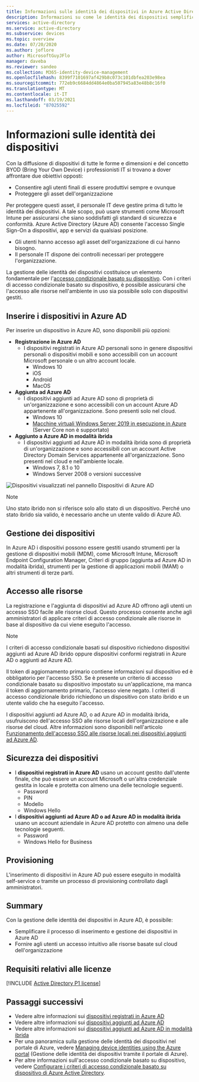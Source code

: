 ```yaml
---
title: Informazioni sulle identità dei dispositivi in Azure Active Directory
description: Informazioni su come le identità dei dispositivi semplificano la gestione dei dispositivi che accedono alle risorse nell'ambiente in uso.
services: active-directory
ms.service: active-directory
ms.subservice: devices
ms.topic: overview
ms.date: 07/20/2020
ms.author: joflore
author: MicrosoftGuyJFlo
manager: daveba
ms.reviewer: sandeo
ms.collection: M365-identity-device-management
ms.openlocfilehash: 8399f7101697af429b8c073c101dbfea203e98ea
ms.sourcegitcommit: 772eb9c6684dd4864e0ba507945a83e48b8c16f0
ms.translationtype: MT
ms.contentlocale: it-IT
ms.lasthandoff: 03/19/2021
ms.locfileid: "87025592"
---
```

# <a name="what-is-a-device-identity"></a>Informazioni sulle identità dei dispositivi

Con la diffusione di dispositivi di tutte le forme e dimensioni e del concetto BYOD (Bring Your Own Device) i professionisti IT si trovano a dover affrontare due obiettivi opposti:

- Consentire agli utenti finali di essere produttivi sempre e ovunque
- Proteggere gli asset dell'organizzazione

Per proteggere questi asset, il personale IT deve gestire prima di tutto le identità dei dispositivi. A tale scopo, può usare strumenti come Microsoft Intune per assicurarsi che siano soddisfatti gli standard di sicurezza e conformità. Azure Active Directory (Azure AD) consente l'accesso Single Sign-On a dispositivi, app e servizi da qualsiasi posizione.

- Gli utenti hanno accesso agli asset dell'organizzazione di cui hanno bisogno. 
- Il personale IT dispone dei controlli necessari per proteggere l'organizzazione.

La gestione delle identità dei dispositivi costituisce un elemento fondamentale per l'[accesso condizionale basato su dispositivo](../conditional-access/require-managed-devices.md). Con i criteri di accesso condizionale basato su dispositivo, è possibile assicurarsi che l'accesso alle risorse nell'ambiente in uso sia possibile solo con dispositivi gestiti.

## <a name="getting-devices-in-azure-ad"></a>Inserire i dispositivi in Azure AD

Per inserire un dispositivo in Azure AD, sono disponibili più opzioni:

- **Registrazione in Azure AD**
   - I dispositivi registrati in Azure AD personali sono in genere dispositivi personali o dispositivi mobili e sono accessibili con un account Microsoft personale o un altro account locale.
      - Windows 10
      - iOS
      - Android
      - MacOS
- **Aggiunta ad Azure AD**
   - I dispositivi aggiunti ad Azure AD sono di proprietà di un'organizzazione e sono accessibili con un account Azure AD appartenente all'organizzazione. Sono presenti solo nel cloud.
      - Windows 10 
      - [Macchine virtuali Windows Server 2019 in esecuzione in Azure](howto-vm-sign-in-azure-ad-windows.md) (Server Core non è supportato)
- **Aggiunto a Azure AD in modalità ibrida**
   - I dispositivi aggiunti ad Azure AD in modalità ibrida sono di proprietà di un'organizzazione e sono accessibili con un account Active Directory Domain Services appartenente all'organizzazione. Sono presenti nel cloud e nell'ambiente locale.
      - Windows 7, 8.1 o 10
      - Windows Server 2008 o versioni successive

![Dispositivi visualizzati nel pannello Dispositivi di Azure AD](./media/overview/azure-active-directory-devices-all-devices.png)

> [!NOTE]
> Uno stato ibrido non si riferisce solo allo stato di un dispositivo. Perché uno stato ibrido sia valido, è necessario anche un utente valido di Azure AD.

## <a name="device-management"></a>Gestione dei dispositivi

In Azure AD i dispositivi possono essere gestiti usando strumenti per la gestione di dispositivi mobili (MDM), come Microsoft Intune, Microsoft Endpoint Configuration Manager, Criteri di gruppo (aggiunta ad Azure AD in modalità ibrida), strumenti per la gestione di applicazioni mobili (MAM) o altri strumenti di terze parti.

## <a name="resource-access"></a>Accesso alle risorse

La registrazione e l'aggiunta di dispositivi ad Azure AD offrono agli utenti un accesso SSO facile alle risorse cloud. Questo processo consente anche agli amministratori di applicare criteri di accesso condizionale alle risorse in base al dispositivo da cui viene eseguito l'accesso. 

> [!NOTE]
> I criteri di accesso condizionale basati sul dispositivo richiedono dispositivi aggiunti ad Azure AD ibrido oppure dispositivi conformi registrati in Azure AD o aggiunti ad Azure AD.

Il token di aggiornamento primario contiene informazioni sul dispositivo ed è obbligatorio per l'accesso SSO. Se è presente un criterio di accesso condizionale basato su dispositivo impostato su un'applicazione, ma manca il token di aggiornamento primario, l'accesso viene negato. I criteri di accesso condizionale ibrido richiedono un dispositivo con stato ibrido e un utente valido che ha eseguito l'accesso.

I dispositivi aggiunti ad Azure AD, o ad Azure AD in modalità ibrida, usufruiscono dell'accesso SSO alle risorse locali dell'organizzazione e alle risorse del cloud. Altre informazioni sono disponibili nell'articolo [Funzionamento dell'accesso SSO alle risorse locali nei dispositivi aggiunti ad Azure AD](azuread-join-sso.md).

## <a name="device-security"></a>Sicurezza dei dispositivi

- I **dispositivi registrati in Azure AD** usano un account gestito dall'utente finale, che può essere un account Microsoft o un'altra credenziale gestita in locale e protetta con almeno una delle tecnologie seguenti.
   - Password
   - PIN
   - Modello
   - Windows Hello
- I **dispositivi aggiunti ad Azure AD o ad Azure AD in modalità ibrida** usano un account aziendale in Azure AD protetto con almeno una delle tecnologie seguenti.
   - Password
   - Windows Hello for Business

## <a name="provisioning"></a>Provisioning

L'inserimento di dispositivi in Azure AD può essere eseguito in modalità self-service o tramite un processo di provisioning controllato dagli amministratori.

## <a name="summary"></a>Summary

Con la gestione delle identità dei dispositivi in Azure AD, è possibile:

- Semplificare il processo di inserimento e gestione dei dispositivi in Azure AD
- Fornire agli utenti un accesso intuitivo alle risorse basate sul cloud dell'organizzazione

## <a name="license-requirements"></a>Requisiti relativi alle licenze

[!INCLUDE [Active Directory P1 license](../../../includes/active-directory-p1-license.md)]

## <a name="next-steps"></a>Passaggi successivi

- Vedere altre informazioni sui [dispositivi registrati in Azure AD](concept-azure-ad-register.md)
- Vedere altre informazioni sui [dispositivi aggiunti ad Azure AD](concept-azure-ad-join.md)
- Vedere altre informazioni sui [dispositivi aggiunti ad Azure AD in modalità ibrida](concept-azure-ad-join-hybrid.md)
- Per una panoramica sulla gestione delle identità dei dispositivi nel portale di Azure, vedere [Managing device identities using the Azure portal](device-management-azure-portal.md) (Gestione delle identità dei dispositivi tramite il portale di Azure).
- Per altre informazioni sull'accesso condizionale basato su dispositivo, vedere [Configurare i criteri di accesso condizionale basato su dispositivo di Azure Active Directory](../conditional-access/require-managed-devices.md).
